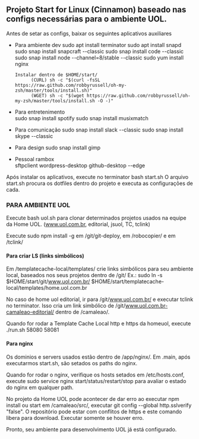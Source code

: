 ## Projeto Start for Linux (Cinnamon) baseado nas configs necessárias para o ambiente UOL.
  Antes de setar as configs, baixar os seguintes aplicativos auxiliares

- Para ambiente dev
      sudo apt install terminator
      sudo apt install snapd
      sudo snap install snapcraft --classic 
      sudo snap install code --classic 
      sudo snap install node --channel=8/stable --classic
      sudo yum install nginx

      Instalar dentro de $HOME/start/
            (CURL) sh -c "$(curl -fsSL https://raw.github.com/robbyrussell/oh-my-zsh/master/tools/install.sh)" 
            (WGET) sh -c "$(wget https://raw.github.com/robbyrussell/oh-my-zsh/master/tools/install.sh -O -)"
- Para entretenimento    
      sudo snap install spotify
      sudo snap install musixmatch
- Para comunicação
      sudo snap install slack --classic
      sudo snap install skype --classic
- Para design
      sudo snap install gimp
- Pessoal
      rambox  
      sftpclient
      wordpress-desktop
      github-desktop --edge

Após instalar os aplicativos, execute no terminator bash start.sh
O arquivo start.sh procura os dotfiles dentro do projeto e executa as configurações de cada.

### PARA AMBIENTE UOL ###
Execute bash uol.sh para clonar determinados projetos usados na equipe da Home UOL. (www.uol.com.br, editorial, jsuol, TC, tclink)

Execute sudo npm install -g em /git/git-deploy, em /robocopier/ e em /tclink/

  #### Para criar LS (links simbólicos)  #### 
  Em /templatecache-local/templates/ crie links simbólicos para seu ambiente local, baseados nos seus projetos dentro de /git/
  Ex.: sudo ln -s $HOME/start/git/www.uol.com.br/ $HOME/start/templatecache-local/templates/home.uol.com.br

  No caso de home uol editorial, ir para /git/www.uol.com.br/ e executar  tclink  no terminator. Isso cria um link simbólico de /git/www.uol.com.br-camaleao-editorial/ dentro de /camaleao/.
  
  Quando for rodar a Template Cache Local http e https da homeuol, execute ./run.sh 58080 58081

  #### Para nginx ####
  Os dominios e servers usados estão dentro de /app/nginx/.
  Em .main, após executarmos start.sh, são setados os paths do nginx. 
  
  Quando for rodar o nginx, verifique os hosts setados em /etc/hosts.conf, execute sudo service nginx start/status/restart/stop para avaliar o estado do nginx em qualquer path.  
  
No projeto da Home UOL pode acontecer de dar erro ao executar npm install ou start em /camaleao/src/, executar git config --global http.sslverify "false". O repositório pode estar com conflitos de https e este comando libera para download. Executar somente se houver erro.

Pronto, seu ambiente para desenvolvimento UOL já está configurado. 